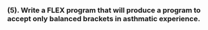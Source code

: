 ### (5). Write a FLEX program that will produce a program to accept only balanced brackets in asthmatic experience.
